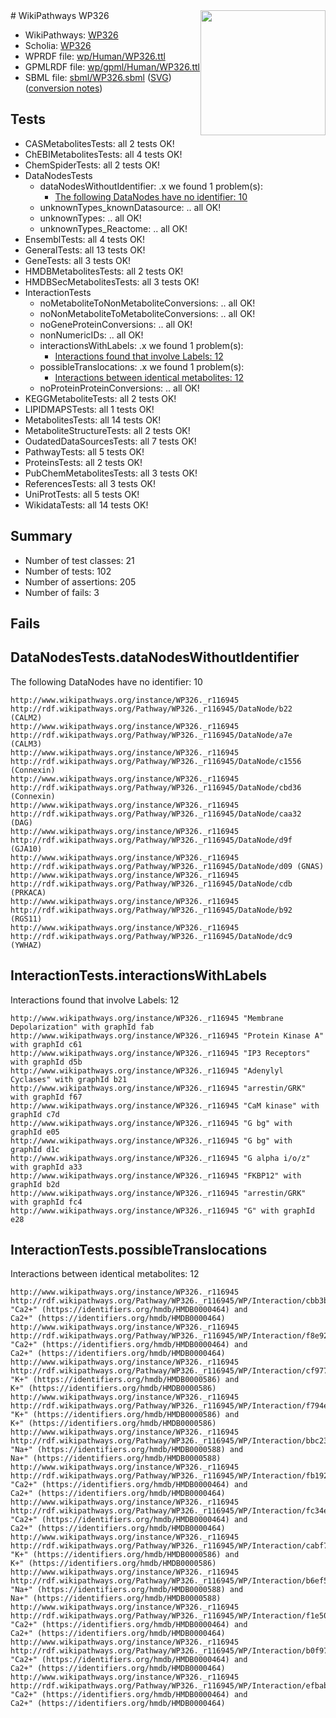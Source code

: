 <img style="float: right; width: 200px" src="../logo.png" />
# WikiPathways WP326

* WikiPathways: [WP326](https://identifiers.org/wikipathways:WP326)
* Scholia: [WP326](https://scholia.toolforge.org/wikipathways/WP326)
* WPRDF file: [wp/Human/WP326.ttl](../wp/Human/WP326.ttl)
* GPMLRDF file: [wp/gpml/Human/WP326.ttl](../wp/gpml/Human/WP326.ttl)
* SBML file: [sbml/WP326.sbml](../sbml/WP326.sbml) ([SVG](../sbml/WP326.svg)) ([conversion notes](../sbml/WP326.txt))

## Tests
* CASMetabolitesTests: all 2 tests OK!
* ChEBIMetabolitesTests: all 4 tests OK!
* ChemSpiderTests: all 2 tests OK!
* DataNodesTests
    * dataNodesWithoutIdentifier: .x we found 1 problem(s):
        * [The following DataNodes have no identifier: 10](#8792c490)
    * unknownTypes_knownDatasource: .. all OK!
    * unknownTypes: .. all OK!
    * unknownTypes_Reactome: .. all OK!
* EnsemblTests: all 4 tests OK!
* GeneralTests: all 13 tests OK!
* GeneTests: all 3 tests OK!
* HMDBMetabolitesTests: all 2 tests OK!
* HMDBSecMetabolitesTests: all 3 tests OK!
* InteractionTests
    * noMetaboliteToNonMetaboliteConversions: .. all OK!
    * noNonMetaboliteToMetaboliteConversions: .. all OK!
    * noGeneProteinConversions: .. all OK!
    * nonNumericIDs: .. all OK!
    * interactionsWithLabels: .x we found 1 problem(s):
        * [Interactions found that involve Labels: 12](#fe97a8ba)
    * possibleTranslocations: .x we found 1 problem(s):
        * [Interactions between identical metabolites: 12](#dc76dfee)
    * noProteinProteinConversions: .. all OK!
* KEGGMetaboliteTests: all 2 tests OK!
* LIPIDMAPSTests: all 1 tests OK!
* MetabolitesTests: all 14 tests OK!
* MetaboliteStructureTests: all 2 tests OK!
* OudatedDataSourcesTests: all 7 tests OK!
* PathwayTests: all 5 tests OK!
* ProteinsTests: all 2 tests OK!
* PubChemMetabolitesTests: all 3 tests OK!
* ReferencesTests: all 3 tests OK!
* UniProtTests: all 5 tests OK!
* WikidataTests: all 14 tests OK!


## Summary

* Number of test classes: 21
* Number of tests: 102
* Number of assertions: 205
* Number of fails: 3

## Fails

<a name="8792c490" />

## DataNodesTests.dataNodesWithoutIdentifier

The following DataNodes have no identifier: 10
```
http://www.wikipathways.org/instance/WP326._r116945 http://rdf.wikipathways.org/Pathway/WP326._r116945/DataNode/b22 (CALM2)
http://www.wikipathways.org/instance/WP326._r116945 http://rdf.wikipathways.org/Pathway/WP326._r116945/DataNode/a7e (CALM3)
http://www.wikipathways.org/instance/WP326._r116945 http://rdf.wikipathways.org/Pathway/WP326._r116945/DataNode/c1556 (Connexin)
http://www.wikipathways.org/instance/WP326._r116945 http://rdf.wikipathways.org/Pathway/WP326._r116945/DataNode/cbd36 (Connexin)
http://www.wikipathways.org/instance/WP326._r116945 http://rdf.wikipathways.org/Pathway/WP326._r116945/DataNode/caa32 (DAG)
http://www.wikipathways.org/instance/WP326._r116945 http://rdf.wikipathways.org/Pathway/WP326._r116945/DataNode/d9f (GJA10)
http://www.wikipathways.org/instance/WP326._r116945 http://rdf.wikipathways.org/Pathway/WP326._r116945/DataNode/d09 (GNAS)
http://www.wikipathways.org/instance/WP326._r116945 http://rdf.wikipathways.org/Pathway/WP326._r116945/DataNode/cdb (PRKACA)
http://www.wikipathways.org/instance/WP326._r116945 http://rdf.wikipathways.org/Pathway/WP326._r116945/DataNode/b92 (RGS11)
http://www.wikipathways.org/instance/WP326._r116945 http://rdf.wikipathways.org/Pathway/WP326._r116945/DataNode/dc9 (YWHAZ)
```

<a name="fe97a8ba" />

## InteractionTests.interactionsWithLabels

Interactions found that involve Labels: 12
```
http://www.wikipathways.org/instance/WP326._r116945 "Membrane
Depolarization" with graphId fab
http://www.wikipathways.org/instance/WP326._r116945 "Protein Kinase A" with graphId c61
http://www.wikipathways.org/instance/WP326._r116945 "IP3 Receptors" with graphId d5b
http://www.wikipathways.org/instance/WP326._r116945 "Adenylyl
Cyclases" with graphId b21
http://www.wikipathways.org/instance/WP326._r116945 "arrestin/GRK" with graphId f67
http://www.wikipathways.org/instance/WP326._r116945 "CaM kinase" with graphId c7d
http://www.wikipathways.org/instance/WP326._r116945 "G bg" with graphId e05
http://www.wikipathways.org/instance/WP326._r116945 "G bg" with graphId d1c
http://www.wikipathways.org/instance/WP326._r116945 "G alpha i/o/z" with graphId a33
http://www.wikipathways.org/instance/WP326._r116945 "FKBP12" with graphId b2d
http://www.wikipathways.org/instance/WP326._r116945 "arrestin/GRK" with graphId fc4
http://www.wikipathways.org/instance/WP326._r116945 "G" with graphId e28
```

<a name="dc76dfee" />

## InteractionTests.possibleTranslocations

Interactions between identical metabolites: 12
```
http://www.wikipathways.org/instance/WP326._r116945 http://rdf.wikipathways.org/Pathway/WP326._r116945/WP/Interaction/cbb3b "Ca2+" (https://identifiers.org/hmdb/HMDB0000464) and 
Ca2+" (https://identifiers.org/hmdb/HMDB0000464)
http://www.wikipathways.org/instance/WP326._r116945 http://rdf.wikipathways.org/Pathway/WP326._r116945/WP/Interaction/f8e92 "Ca2+" (https://identifiers.org/hmdb/HMDB0000464) and 
Ca2+" (https://identifiers.org/hmdb/HMDB0000464)
http://www.wikipathways.org/instance/WP326._r116945 http://rdf.wikipathways.org/Pathway/WP326._r116945/WP/Interaction/cf977 "K+" (https://identifiers.org/hmdb/HMDB0000586) and 
K+" (https://identifiers.org/hmdb/HMDB0000586)
http://www.wikipathways.org/instance/WP326._r116945 http://rdf.wikipathways.org/Pathway/WP326._r116945/WP/Interaction/f794e "K+" (https://identifiers.org/hmdb/HMDB0000586) and 
K+" (https://identifiers.org/hmdb/HMDB0000586)
http://www.wikipathways.org/instance/WP326._r116945 http://rdf.wikipathways.org/Pathway/WP326._r116945/WP/Interaction/bbc23 "Na+" (https://identifiers.org/hmdb/HMDB0000588) and 
Na+" (https://identifiers.org/hmdb/HMDB0000588)
http://www.wikipathways.org/instance/WP326._r116945 http://rdf.wikipathways.org/Pathway/WP326._r116945/WP/Interaction/fb192 "Ca2+" (https://identifiers.org/hmdb/HMDB0000464) and 
Ca2+" (https://identifiers.org/hmdb/HMDB0000464)
http://www.wikipathways.org/instance/WP326._r116945 http://rdf.wikipathways.org/Pathway/WP326._r116945/WP/Interaction/fc34e "Ca2+" (https://identifiers.org/hmdb/HMDB0000464) and 
Ca2+" (https://identifiers.org/hmdb/HMDB0000464)
http://www.wikipathways.org/instance/WP326._r116945 http://rdf.wikipathways.org/Pathway/WP326._r116945/WP/Interaction/cabf7 "K+" (https://identifiers.org/hmdb/HMDB0000586) and 
K+" (https://identifiers.org/hmdb/HMDB0000586)
http://www.wikipathways.org/instance/WP326._r116945 http://rdf.wikipathways.org/Pathway/WP326._r116945/WP/Interaction/b6ef5 "Na+" (https://identifiers.org/hmdb/HMDB0000588) and 
Na+" (https://identifiers.org/hmdb/HMDB0000588)
http://www.wikipathways.org/instance/WP326._r116945 http://rdf.wikipathways.org/Pathway/WP326._r116945/WP/Interaction/f1e50 "Ca2+" (https://identifiers.org/hmdb/HMDB0000464) and 
Ca2+" (https://identifiers.org/hmdb/HMDB0000464)
http://www.wikipathways.org/instance/WP326._r116945 http://rdf.wikipathways.org/Pathway/WP326._r116945/WP/Interaction/b0f97 "Ca2+" (https://identifiers.org/hmdb/HMDB0000464) and 
Ca2+" (https://identifiers.org/hmdb/HMDB0000464)
http://www.wikipathways.org/instance/WP326._r116945 http://rdf.wikipathways.org/Pathway/WP326._r116945/WP/Interaction/efbab "Ca2+" (https://identifiers.org/hmdb/HMDB0000464) and 
Ca2+" (https://identifiers.org/hmdb/HMDB0000464)
```

